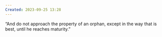 ```yaml
---
Created: 2023-09-25 13:28
---
```

“And do not approach the property of an orphan, except in the way that is best, until he reaches maturity.”
